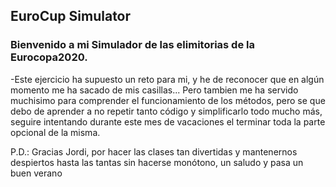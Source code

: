 ## EuroCup Simulator

### Bienvenido a mi Simulador de las elimitorias de la Eurocopa2020.

-Este ejercicio ha supuesto un reto para mi, y he de reconocer que en algún momento me ha sacado de mis casillas... Pero tambien me ha servido muchisimo para comprender el funcionamiento de los métodos, pero se que debo de aprender a no repetir tanto código y simplificarlo todo mucho más, seguire intentando durante este mes de vacaciones el terminar toda la parte opcional de la misma.

P.D.: Gracias Jordi, por hacer las clases tan divertidas y mantenernos despiertos hasta las tantas sin hacerse monótono, un saludo y pasa un buen verano
